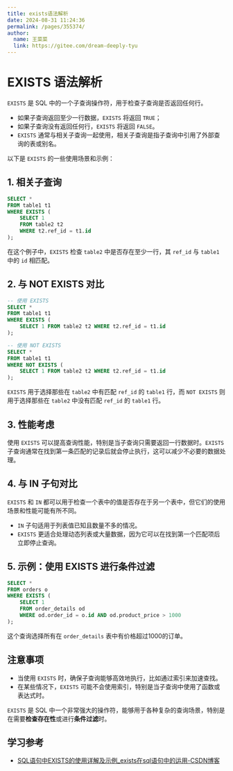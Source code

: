 ```yaml
---
title: exists语法解析
date: 2024-08-31 11:24:36
permalink: /pages/355374/
author: 
  name: 王菜菜
  link: https://gitee.com/dream-deeply-tyu
---
```

# EXISTS 语法解析

`EXISTS` 是 SQL 中的一个子查询操作符，用于检查子查询是否返回任何行。

- 如果子查询返回至少一行数据，`EXISTS` 将返回 `TRUE`；
- 如果子查询没有返回任何行，`EXISTS` 将返回 `FALSE`。
- `EXISTS` 通常与相关子查询一起使用，相关子查询是指子查询中引用了外部查询的表或别名。

以下是 `EXISTS` 的一些使用场景和示例：

## 1. 相关子查询

```sql
SELECT *
FROM table1 t1
WHERE EXISTS (
    SELECT 1
    FROM table2 t2
    WHERE t2.ref_id = t1.id
);
```

在这个例子中，`EXISTS` 检查 `table2` 中是否存在至少一行，其 `ref_id` 与 `table1` 中的 `id` 相匹配。

## 2. 与 NOT EXISTS 对比

```sql
-- 使用 EXISTS
SELECT *
FROM table1 t1
WHERE EXISTS (
    SELECT 1 FROM table2 t2 WHERE t2.ref_id = t1.id
);

-- 使用 NOT EXISTS
SELECT *
FROM table1 t1
WHERE NOT EXISTS (
    SELECT 1 FROM table2 t2 WHERE t2.ref_id = t1.id
);
```

`EXISTS` 用于选择那些在 `table2` 中有匹配 `ref_id` 的 `table1` 行，而 `NOT EXISTS` 则用于选择那些在 `table2` 中没有匹配 `ref_id` 的 `table1` 行。

## 3. 性能考虑

使用 `EXISTS` 可以提高查询性能，特别是当子查询只需要返回一行数据时。`EXISTS` 子查询通常在找到第一条匹配的记录后就会停止执行，这可以减少不必要的数据处理。

## 4. 与 IN 子句对比

`EXISTS` 和 `IN` 都可以用于检查一个表中的值是否存在于另一个表中，但它们的使用场景和性能可能有所不同。

- `IN` 子句适用于列表值已知且数量不多的情况。
- `EXISTS` 更适合处理动态列表或大量数据，因为它可以在找到第一个匹配项后立即停止查询。

## 5. 示例：使用 EXISTS 进行条件过滤

```sql
SELECT *
FROM orders o
WHERE EXISTS (
    SELECT 1
    FROM order_details od
    WHERE od.order_id = o.id AND od.product_price > 1000
);
```

这个查询选择所有在 `order_details` 表中有价格超过1000的订单。

## 注意事项

- 当使用 `EXISTS` 时，确保子查询能够高效地执行，比如通过索引来加速查找。
- 在某些情况下，`EXISTS` 可能不会使用索引，特别是当子查询中使用了函数或表达式时。

`EXISTS` 是 SQL 中一个非常强大的操作符，能够用于各种复杂的查询场景，特别是在需要**检查存在性**或进行**条件过滤**时。





## 学习参考

- [SQL语句中EXISTS的使用详解及示例_exists在sql语句中的运用-CSDN博客](https://blog.csdn.net/qq_44039966/article/details/105365756)